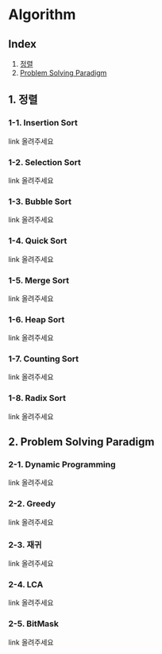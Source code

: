 # Algorithm

## Index
1. [정렬](#1-정렬)
2. [Problem Solving Paradigm](#2-Problem-Solving-Paradigm)

## 1. 정렬
### 1-1. Insertion Sort
link 올려주세요
### 1-2. Selection Sort
link 올려주세요
### 1-3. Bubble Sort
link 올려주세요
### 1-4. Quick Sort
link 올려주세요
### 1-5. Merge Sort
link 올려주세요
### 1-6. Heap Sort
link 올려주세요
### 1-7. Counting Sort
link 올려주세요
### 1-8. Radix Sort
link 올려주세요

## 2. Problem Solving Paradigm
### 2-1. Dynamic Programming
link 올려주세요
### 2-2. Greedy
link 올려주세요
### 2-3. 재귀
link 올려주세요
### 2-4. LCA
link 올려주세요
### 2-5. BitMask
link 올려주세요